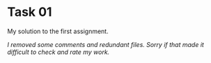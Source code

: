 # Task 01

My solution to the first assignment.

_I removed some comments and redundant files. Sorry if that made
it difficult to check and rate my work._
